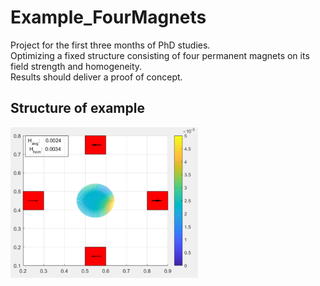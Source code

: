 # Example_FourMagnets
Project for the first three months of PhD studies.   
Optimizing a fixed structure consisting of four permanent magnets on its field strength and homogeneity.  
Results should deliver a proof of concept.

## Structure of example

<img src="./documentation/pictures/structure_example.png" alt="drawing" width="300"/>